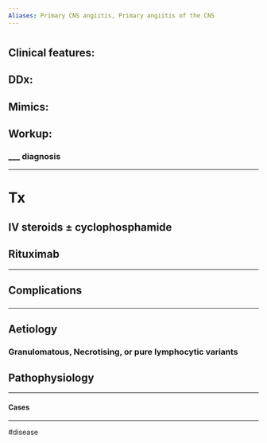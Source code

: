 ```yaml
---
Aliases: Primary CNS angiitis, Primary angiitis of the CNS 
---
```

# 
## Clinical features:
### 
## DDx:
###
## Mimics:
###
## Workup:
### ___ diagnosis
---
# Tx
## IV steroids ± cyclophosphamide
## Rituximab 

---
## Complications
###

---
## Aetiology
### Granulomatous, Necrotising, or pure lymphocytic variants
## Pathophysiology

---
#### Cases


---
#disease 